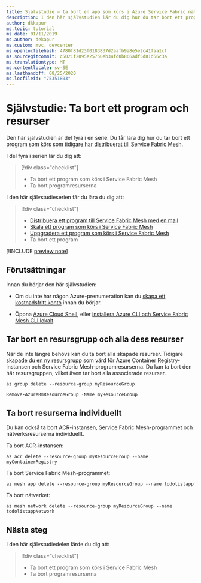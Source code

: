 ```yaml
---
title: Självstudie – ta bort en app som körs i Azure Service Fabric nät
description: I den här självstudien lär du dig hur du tar bort ett program som körs i Service Fabric Mesh och tar bort resurserna.
author: dkkapur
ms.topic: tutorial
ms.date: 01/11/2019
ms.author: dekapur
ms.custom: mvc, devcenter
ms.openlocfilehash: 4780f81d23f0183837d2aafb9a8e5e2c41faa1cf
ms.sourcegitcommit: c5021f2095e25750eb34fd0b866adf5d81d56c3a
ms.translationtype: MT
ms.contentlocale: sv-SE
ms.lasthandoff: 08/25/2020
ms.locfileid: "75351803"
---
```

# <a name="tutorial-remove-an-application-and-resources"></a>Självstudie: Ta bort ett program och resurser

Den här självstudien är del fyra i en serie. Du får lära dig hur du tar bort ett program som körs som [tidigare har distribuerat till Service Fabric Mesh](service-fabric-mesh-tutorial-template-deploy-app.md). 

I del fyra i serien lär du dig att:

> [!div class="checklist"]
> * Ta bort ett program som körs i Service Fabric Mesh
> * Ta bort programresurserna

I den här självstudieserien får du lära du dig att:
> [!div class="checklist"]
> * [Distribuera ett program till Service Fabric Mesh med en mall](service-fabric-mesh-tutorial-template-deploy-app.md)
> * [Skala ett program som körs i Service Fabric Mesh](service-fabric-mesh-tutorial-template-scale-services.md)
> * [Uppgradera ett program som körs i Service Fabric Mesh](service-fabric-mesh-tutorial-template-upgrade-app.md)
> * Ta bort ett program

[!INCLUDE [preview note](./includes/include-preview-note.md)]

## <a name="prerequisites"></a>Förutsättningar

Innan du börjar den här självstudien:

* Om du inte har någon Azure-prenumeration kan du [skapa ett kostnadsfritt konto](https://azure.microsoft.com/free/?WT.mc_id=A261C142F) innan du börjar.

* Öppna [Azure Cloud Shell](service-fabric-mesh-howto-setup-cli.md), eller [installera Azure CLI och Service Fabric Mesh CLI lokalt](service-fabric-mesh-howto-setup-cli.md#install-the-azure-service-fabric-mesh-cli).

## <a name="delete-the-resource-group-and-all-the-resources"></a>Tar bort en resursgrupp och alla dess resurser

När de inte längre behövs kan du ta bort alla skapade resurser. Tidigare [skapade du en ny resursgrupp](service-fabric-mesh-tutorial-template-deploy-app.md#create-a-container-registry) som värd för Azure Container Registry-instansen och Service Fabric Mesh-programresurserna.  Du kan ta bort den här resursgruppen, vilket även tar bort alla associerade resurser.

```azurecli
az group delete --resource-group myResourceGroup
```

```powershell
Remove-AzureRmResourceGroup -Name myResourceGroup
```

## <a name="individually-delete-the-resources"></a>Ta bort resurserna individuellt
Du kan också ta bort ACR-instansen, Service Fabric Mesh-programmet och nätverksresurserna individuellt.

Ta bort ACR-instansen:

```azurecli
az acr delete --resource-group myResourceGroup --name myContainerRegistry
```

Ta bort Service Fabric Mesh-programmet:

```azurecli
az mesh app delete --resource-group myResourceGroup --name todolistapp
```

Ta bort nätverket:
```azurecli
az mesh network delete --resource-group myResourceGroup --name todolistappNetwork
```

## <a name="next-steps"></a>Nästa steg

I den här självstudiedelen lärde du dig att:

> [!div class="checklist"]
> * Ta bort ett program som körs i Service Fabric Mesh
> * Ta bort programresurserna